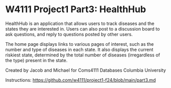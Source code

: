# W4111 Project1 Part3: HealthHub

HealthHub is an application that allows users to track diseases and the states they are interested in.
Users can also post to a discussion board to ask questions, and reply to questions posted by other users.

The home page displays links to various pages of interest, such as the number and type of diseases in each state.
It also displays the current riskiest state, determined by the total number of diseases (irregardless of the type) present in the state.

Created by Jacob and Michael for Coms4111 Databases Columbia University

Instructions: https://github.com/w4111/project1-f24/blob/main/part3.md

